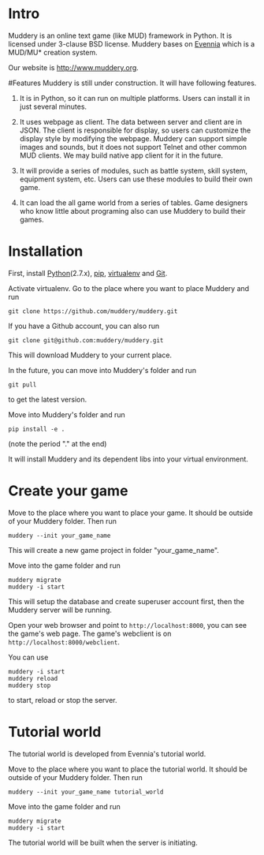 # Intro
Muddery is an online text game (like MUD) framework in Python. It is licensed under 3-clause BSD license. Muddery bases on [Evennia](https://github.com/evennia/evennia) which is a MUD/MU* creation system.

Our website is http://www.muddery.org.


#Features
Muddery is still under construction. It will have following features. 

1. It is in Python, so it can run on multiple platforms. Users can install it in just several minutes.

1. It uses webpage as client. The data between server and client are in JSON. The client is responsible for display, so users can customize the display style by modifying the webpage. Muddery can support simple images and sounds, but it does not support Telnet and other common MUD clients. We may build native app client for it in the future.

1. It will provide a series of modules, such as battle system, skill system, equipment system, etc. Users can use these modules to build their own game. 

1. It can load the all game world from a series of tables. Game designers who know little about programing also can use Muddery to build their games.


# Installation
First, install [Python](https://www.python.org/)(2.7.x), [pip](https://pypi.python.org/pypi/pip/), [virtualenv](https://pypi.python.org/pypi/virtualenv) and [Git](http://git-scm.com/).

Activate virtualenv. Go to the place where you want to place Muddery and run
```
git clone https://github.com/muddery/muddery.git
```
If you have a Github account, you can also run
```
git clone git@github.com:muddery/muddery.git
```
This will download Muddery to your current place.

In the future, you can move into Muddery's folder and run
```
git pull
```
to get the latest version.

Move into Muddery's folder and run
```
pip install -e .
```
(note the period "." at the end)

It will install Muddery and its dependent libs into your virtual environment.


# Create your game
Move to the place where you want to place your game. It should be outside of your Muddery folder. Then run
```
muddery --init your_game_name
```

This will create a new game project in folder "your_game_name".

Move into the game folder and run
```
muddery migrate
muddery -i start
```

This will setup the database and create superuser account first, then the Muddery server will be running.

Open your web browser and point to ```http://localhost:8000```, you can see the game's web page. The game's webclient is on ```http://localhost:8000/webclient```.

You can use
```
muddery -i start
muddery reload
muddery stop
```
to start, reload or stop the server.


# Tutorial world
The tutorial world is developed from Evennia's tutorial world.

Move to the place where you want to place the tutorial world. It should be outside of your Muddery folder. Then run
```
muddery --init your_game_name tutorial_world
```

Move into the game folder and run
```
muddery migrate
muddery -i start
```

The tutorial world will be built when the server is initiating.
